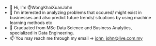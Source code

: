 - 👋 Hi, I’m @WongKhaiXuanJohn
- 👀 I’m interested in analyzing problems that occured/ might exist in businesses and also predict future trends/ situations by using machine learning methods etc
- 🌱 Graduated from MSc Data Science and Business Analytics, specialized in Data Engineering.
- 📫 You may reach me through my email -> john_john@live.com.my

<!---
WongKhaiXuanJohn/WongKhaiXuanJohn is a ✨ special ✨ repository because its `README.md` (this file) appears on your GitHub profile.
You can click the Preview link to take a look at your changes.
--->
